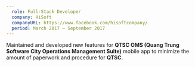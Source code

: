 ```yaml
---
  role: Full-Stack Developer
  company: HiSoft
  companyURL: https://www.facebook.com/hisoftcompany/
  period: March 2017 — September 2017
---
```


<p>
  Maintained and developed new features
  for <b>QTSC OMS (Quang Trung Software City Operations Management Suite)</b> mobile
  app to minimize the amount of paperwork and procedure
  for <b>QTSC</b>.
</p>

